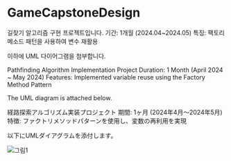 # GameCapstoneDesign

길찾기 알고리즘 구현 프로젝트입니다.
기간: 1개월 (2024.04~2024.05)
특징: 팩토리 메소드 패턴을 사용하여 변수 재활용

이하에 UML 다이어그램을 첨부합니다.

Pathfinding Algorithm Implementation Project
Duration: 1 Month (April 2024 ~ May 2024)
Features: Implemented variable reuse using the Factory Method Pattern

The UML diagram is attached below.

経路探索アルゴリズム実装プロジェクト
期間: 1ヶ月 (2024年4月～2024年5月)
特徴: ファクトリメソッドパターンを使用し、変数の再利用を実現

以下にUMLダイアグラムを添付します。

![그림1](https://github.com/user-attachments/assets/9ded940b-65b6-455e-a60d-6cc3ef96c83b)
